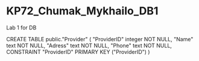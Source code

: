 # KP72_Chumak_Mykhailo_DB1
Lab 1 for DB

CREATE TABLE public."Provider"
(
    "ProviderID" integer NOT NULL,
    "Name" text NOT NULL,
    "Adress" text NOT NULL,
    "Phone" text NOT NULL,
    CONSTRAINT "ProviderID" PRIMARY KEY ("ProviderID")
)
